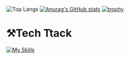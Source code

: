 
![Top Langs](https://github-readme-stats.vercel.app/api/top-langs/?username=kasshii28&layout=compact)
[![Anurag's GitHub stats](https://github-readme-stats.vercel.app/api?username=kasshii28)](https://github.com/anuraghazra/github-readme-stats)
[![trophy](https://github-profile-trophy.vercel.app/?username=kasshii28)](https://github.com/kasshii28/github-profile-trophy)

# ⚒️Tech Ttack
[![My Skills](https://skillicons.dev/icons?i=html,css,js,ts,python,go,react,vite,nextjs,vscode,vitest,github,docker,ubuntu,postgres,nodejs,npm,pnpm,bun,tailwind,astro)](https://skillicons.dev)
